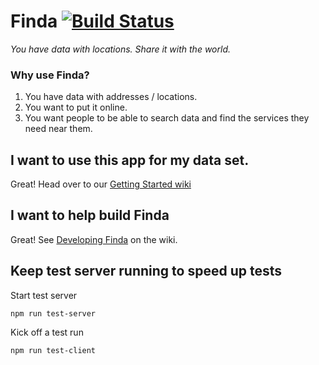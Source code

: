 # Finda [![Build Status](https://travis-ci.org/openlexington/finda.svg)](https://travis-ci.org/openlexington/finda)

_You have data with locations. Share it with the world._

### Why use Finda?

1. You have data with addresses / locations.
2. You want to put it online.
3. You want people to be able to search data and find the services they need near them.


## I want to use this app for my data set.

Great! Head over to our [Getting Started wiki](https://github.com/codeforboston/finda/wiki/Getting-Started)

## I want to help build Finda

Great! See [Developing Finda](https://github.com/codeforboston/finda/wiki/Developing-Finda) on the wiki.

## Keep test server running to speed up tests

Start test server

```
npm run test-server
```

Kick off a test run

```
npm run test-client
```
